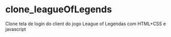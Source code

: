 # clone_leagueOfLegends
Clone tela de login do client do jogo League of Legendas com HTML+CSS e javascript
